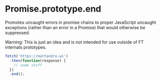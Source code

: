 Promise.prototype.end
=====================

Promotes uncaught errors in promise chains to proper JavaScript uncaught exceptions (rather than an error in a Promise) that would otherwise be suppressed.

Warning: This is just an idea and is not intended for use outside of FT internals prototypes.

```js
fetch('https://mattandre.ws')
  .then(function(response) {
    // some stuff
  })
  .end();
```
